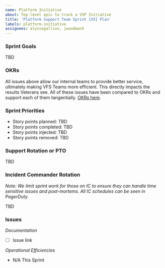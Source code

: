 ```yaml
---
name: Platform Initiative
about: Top-level epic to track a VSP Initiative
title: 'Platform Support Team Sprint [XX] Plan'
labels: platform-initiative
assignees: alyssagallion, jwoodman5
---
```

### Sprint Goals
TBD

### OKRs

All issues above allow our internal teams to provide better service, ultimately making VFS Teams more efficient. This directly impacts the results Veterans see. All of these issues have been compared to OKRs and support each of them tangentially. [OKRs here](https://vfs.atlassian.net/wiki/spaces/PMCP/pages/4008378453/2025+OCTO+Objectives+and+Key+Results+OKRs).


### Sprint Priorities

- Story points planned: TBD
- Story points completed: TBD
- Story points injected: TBD
- Story points removed: TBD

###  Support Rotation or PTO

TBD

###  Incident Commander Rotation

_Note: We limit sprint work for those on IC to ensure they can handle time sensitive issues and post-mortems. All IC schedules can be seen in PagerDuty._

TBD

### Issues

<i>Documentation</i>

- [ ] Issue link

<i>Operational Efficiencies</i>

- N/A This Sprint
